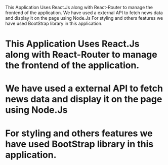This Application Uses React.Js along with React-Router to manage the frontend of the application.
We have used a external API to fetch news data and display it on the page using Node.Js
For styling and others features we have used BootStrap library in this application.
# This Application Uses React.Js along with React-Router to manage the frontend of the application.
# We have used a external API to fetch news data and display it on the page using Node.Js
# For styling and others features we have used BootStrap library in this application.
